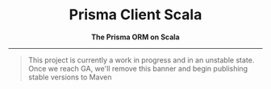<div align="center">
    <h1>Prisma Client Scala</h1>
    <p><b>The Prisma ORM on Scala</b></p>
</div>
<hr />


> This project is currently a work in progress and in an unstable state. Once we reach GA, we'll remove
this banner and begin publishing stable versions to Maven
